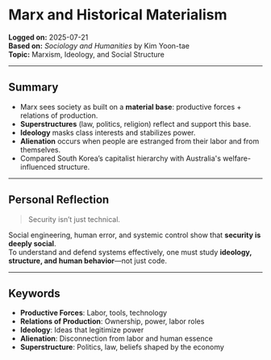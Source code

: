# Marx and Historical Materialism  
**Logged on:** 2025-07-21  
**Based on:** *Sociology and Humanities* by Kim Yoon-tae  
**Topic:** Marxism, Ideology, and Social Structure

---

## Summary

- Marx sees society as built on a **material base**: productive forces + relations of production.
- **Superstructures** (law, politics, religion) reflect and support this base.
- **Ideology** masks class interests and stabilizes power.
- **Alienation** occurs when people are estranged from their labor and from themselves.
- Compared South Korea’s capitalist hierarchy with Australia's welfare-influenced structure.

---

## Personal Reflection

> Security isn’t just technical.

Social engineering, human error, and systemic control show that **security is deeply social**.  
To understand and defend systems effectively, one must study **ideology, structure, and human behavior**—not just code.

---

##  Keywords

- **Productive Forces**: Labor, tools, technology  
- **Relations of Production**: Ownership, power, labor roles  
- **Ideology**: Ideas that legitimize power  
- **Alienation**: Disconnection from labor and human essence  
- **Superstructure**: Politics, law, beliefs shaped by the economy
